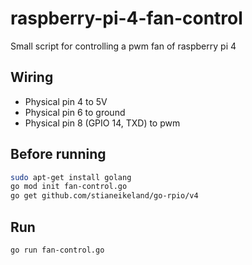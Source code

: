 # raspberry-pi-4-fan-control
Small script for controlling a pwm fan of raspberry pi 4 

## Wiring
- Physical pin 4 to 5V
- Physical pin 6 to ground
- Physical pin 8 (GPIO 14, TXD) to pwm

## Before running
```sh
sudo apt-get install golang
go mod init fan-control.go
go get github.com/stianeikeland/go-rpio/v4
```

## Run
```sh
go run fan-control.go
```

